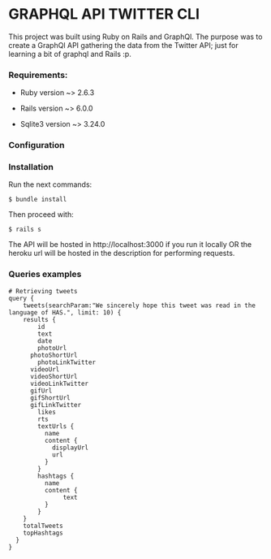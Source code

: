 # GRAPHQL API TWITTER CLI

This project was built using Ruby on Rails and GraphQl. The purpose was to create a GraphQl API gathering the data from the Twitter API; just for learning a bit of graphql and Rails :p. 

### Requirements:

* Ruby version ~> 2.6.3

* Rails version ~> 6.0.0

* Sqlite3 version ~> 3.24.0

### Configuration

### Installation

Run the next commands:

```
$ bundle install
```

Then proceed with:

```
$ rails s
```
The API will be hosted in http://localhost:3000 if you run it locally OR the heroku url will be hosted in the description for performing requests.

### Queries examples

```
# Retrieving tweets
query {
    tweets(searchParam:"We sincerely hope this tweet was read in the language of HAS.", limit: 10) {
    results {
        id
        text
        date
        photoUrl
      photoShortUrl
        photoLinkTwitter
      videoUrl
      videoShortUrl
      videoLinkTwitter
      gifUrl
      gifShortUrl
      gifLinkTwitter
        likes
        rts
        textUrls {
          name
          content {
            displayUrl
            url
          }
        }
        hashtags {
          name
          content {
               text
          }
        }
    }
    totalTweets
    topHashtags
  }
}
```

